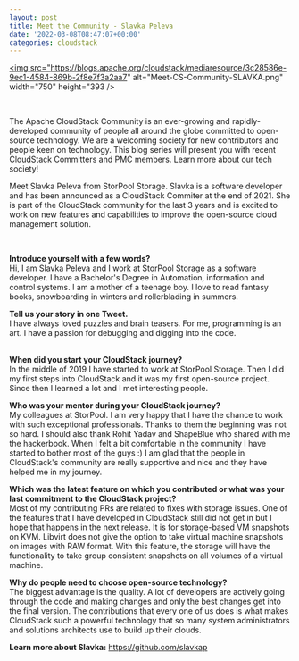 ```yaml
---
layout: post
title: Meet the Community - Slavka Peleva
date: '2022-03-08T08:47:07+00:00'
categories: cloudstack
---
```

<a href="https://blogs.apache.org/cloudstack/mediaresource/3c28586e-9ec1-4584-869b-2f8e7f3a2aa7"><img src="https://blogs.apache.org/cloudstack/mediaresource/3c28586e-9ec1-4584-869b-2f8e7f3a2aa7" alt="Meet-CS-Community-SLAVKA.png" width="750" height="393 /></a>
<p>&nbsp;</p>
<p>The Apache CloudStack Community is an ever-growing and rapidly-developed community of people all around the globe committed to open-source technology. We are a welcoming society for new contributors and people keen on technology. This blog series will present you with recent CloudStack Committers and PMC members. Learn more about our tech society!</p>
<p>Meet Slavka Peleva from StorPool Storage. Slavka is a software developer and has been announced as a CloudStack Commiter at the end of 2021. She is part of the CloudStack community for the last 3 years and is excited to work on new features and capabilities to improve the open-source cloud management solution.</p>
<p>&nbsp;</p>
<p><strong>Introduce yourself with a few words?</strong><br />Hi, I am Slavka Peleva and I work at StorPool Storage as a software developer. I have a Bachelor's Degree in Automation, information and control systems. I am a mother of a teenage boy. I love to read fantasy books, snowboarding in winters and rollerblading in summers.</p>
<p><strong>Tell us your story in one Tweet.</strong><br />I have always loved puzzles and brain teasers. For me, programming is an art. I have a passion for debugging and digging into the code.</p>
<p><br /><strong>When did you start your CloudStack journey?</strong><br />In the middle of 2019 I have started to work at StorPool Storage. Then I did my first steps into CloudStack and it was my first open-source project. Since then I learned a lot and I met interesting people.</p>
<p><strong>Who was your mentor during your CloudStack journey?</strong><br />My colleagues at StorPool. I аm very happy that I have the chance to work with such exceptional professionals. Thanks to them the beginning was not so hard. I should also thank Rohit Yadav and ShapeBlue who shared with me the hackerbook. When I felt a bit comfortable in the community I have started to bother most of the guys :) I am glad that the people in CloudStack's community are really supportive and nice and they have helped me in my journey.</p>
<p><strong>Which was the latest feature on which you contributed or what was your last commitment to the CloudStack project?</strong><br />Most of my contributing PRs are related to fixes with storage issues. One of the features that I have developed in CloudStack still did not get in but I hope that happens in the next release. It is for storage-based VM snapshots on KVM. Libvirt does not give the option to take virtual machine snapshots on images with RAW format. With this feature, the storage will have the functionality to take group consistent snapshots on all volumes of a virtual machine.</p>
<p><strong>Why do people need to choose open-source technology?</strong><br />The biggest advantage is the quality. A lot of developers are actively going through the code and making changes and only the best changes get into the final version. The contributions that every one of us does is what makes CloudStack such a powerful technology that so many system administrators and solutions architects use to build up their clouds.</p>
<p><strong>Learn more about Slavka:</strong> <a href="https://github.com/slavkap">https://github.com/slavkap</a></p>
